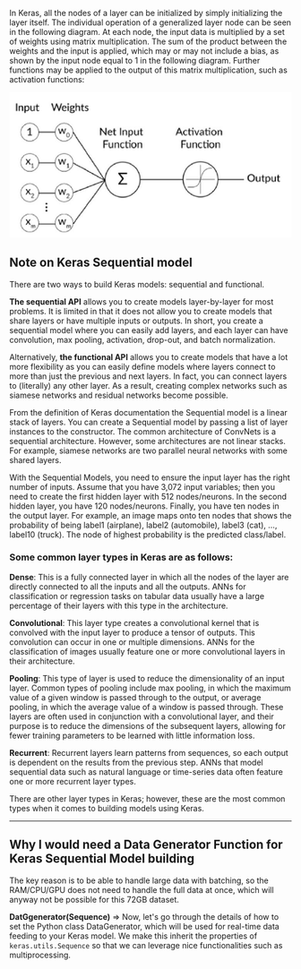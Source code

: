 In Keras, all the nodes of a layer can be initialized by simply initializing the layer itself. The individual
operation of a generalized layer node can be seen in the following diagram. At each
node, the input data is multiplied by a set of weights using matrix multiplication. The sum of the product between the weights and the
input is applied, which may or may not include a bias, as shown by the input node equal
to 1 in the following diagram. Further functions may be applied to the output of this
matrix multiplication, such as activation functions:

![](assets/2021-08-21-21-38-30.png)


## Note on Keras Sequential model

There are two ways to build Keras models: sequential and functional.

**The sequential API** allows you to create models layer-by-layer for most problems. It is limited in that it does not allow you to create models that share layers or have multiple inputs or outputs.
In short, you create a sequential model where you can easily add layers, and each layer can have convolution, max pooling, activation, drop-­out, and batch normalization.

Alternatively, **the functional API** allows you to create models that have a lot more flexibility as you can easily define models where layers connect to more than just the previous and next layers. In fact, you can connect layers to (literally) any other layer. As a result, creating complex networks such as siamese networks and residual networks become possible.

From the definition of Keras documentation the Sequential model is a linear stack of layers. You can create a Sequential model by passing a list of layer instances to the constructor. The common architecture of ConvNets is a sequential architecture. However, some architectures are not linear stacks. For example, siamese networks are two parallel neural networks with some shared layers.

With the Sequential Models, you need to ensure the
input layer has the right number of inputs. Assume that you have 3,072
input variables; then you need to create the first hidden layer with 512
nodes/neurons. In the second hidden layer, you have 120 nodes/neurons.
Finally, you have ten nodes in the output layer. For example, an image
maps onto ten nodes that shows the probability of being label1 (airplane),
label2 (automobile), label3 (cat), ..., label10 (truck). The node of highest
probability is the predicted class/label.


### Some common layer types in Keras are as follows:

**Dense**: This is a fully connected layer in which all the nodes of the layer are
directly connected to all the inputs and all the outputs. ANNs for classification or
regression tasks on tabular data usually have a large percentage of their layers with
this type in the architecture.

**Convolutional**: This layer type creates a convolutional kernel that is convolved with
the input layer to produce a tensor of outputs. This convolution can occur in one
or multiple dimensions. ANNs for the classification of images usually feature one or
more convolutional layers in their architecture.

**Pooling**: This type of layer is used to reduce the dimensionality of an input layer.
Common types of pooling include max pooling, in which the maximum value of
a given window is passed through to the output, or average pooling, in which
the average value of a window is passed through. These layers are often used
in conjunction with a convolutional layer, and their purpose is to reduce the
dimensions of the subsequent layers, allowing for fewer training parameters to be
learned with little information loss.

**Recurrent**: Recurrent layers learn patterns from sequences, so each output is
dependent on the results from the previous step. ANNs that model sequential data
such as natural language or time-series data often feature one or more recurrent
layer types.


There are other layer types in Keras; however, these are the most common types when
it comes to building models using Keras.


---

## Why I would need a Data Generator Function for Keras Sequential Model building

The key reason is to be able to handle large data with batching, so the RAM/CPU/GPU does not need to handle the full data at once, which will anyway not be possible for this 72GB dataset.


**DatGgenerator(Sequence)** => Now, let's go through the details of how to set the Python class DataGenerator, which will be used for real-time data feeding to your Keras model. We make this inherit the properties of `keras.utils.Sequence` so that we can leverage nice functionalities such as multiprocessing.